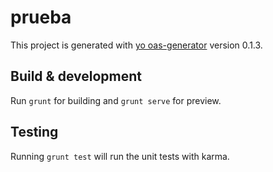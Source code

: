 # prueba

This project is generated with [yo oas-generator](https://github.com/fabianLeon/oas)
version 0.1.3.

## Build & development

Run `grunt` for building and `grunt serve` for preview.

## Testing

Running `grunt test` will run the unit tests with karma.
